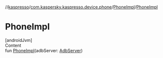 //[kaspresso](../../index.md)/[com.kaspersky.kaspresso.device.phone](../index.md)/[PhoneImpl](index.md)/[PhoneImpl](-phone-impl.md)



# PhoneImpl  
[androidJvm]  
Content  
fun [PhoneImpl](-phone-impl.md)(adbServer: [AdbServer](../../com.kaspersky.kaspresso.device.server/-adb-server/index.md))  



